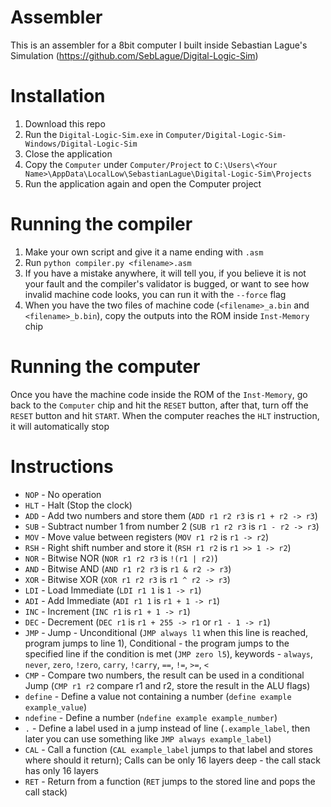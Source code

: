 # Assembler
This is an assembler for a 8bit computer I built inside Sebastian Lague's Simulation (https://github.com/SebLague/Digital-Logic-Sim)

# Installation
1. Download this repo
2. Run the `Digital-Logic-Sim.exe` in `Computer/Digital-Logic-Sim-Windows/Digital-Logic-Sim`
3. Close the application
4. Copy the `Computer` under `Computer/Project` to `C:\Users\<Your Name>\AppData\LocalLow\SebastianLague\Digital-Logic-Sim\Projects`
5. Run the application again and open the Computer project

# Running the compiler
1. Make your own script and give it a name ending with `.asm`
2. Run `python compiler.py <filename>.asm`
3. If you have a mistake anywhere, it will tell you, if you believe it is not your fault and the compiler's validator is bugged, or want to see how invalid machine code looks, you can run it with the `--force` flag
4. When you have the two files of machine code (`<filename>_a.bin` and `<filename>_b.bin`), copy the outputs into the ROM inside `Inst-Memory` chip

# Running the computer
Once you have the machine code inside the ROM of the `Inst-Memory`, go back to the `Computer` chip and hit the `RESET` button, after that, turn off the `RESET` button and hit `START`. When the computer reaches the `HLT` instruction, it will automatically stop

# Instructions
- `NOP` - No operation
- `HLT` - Halt (Stop the clock)
- `ADD` - Add two numbers and store them (`ADD r1 r2 r3` is `r1 + r2 -> r3`)
- `SUB` - Subtract number 1 from number 2 (`SUB r1 r2 r3` is `r1 - r2 -> r3`)
- `MOV` - Move value between registers (`MOV r1 r2` is `r1 -> r2`)
- `RSH` - Right shift number and store it (`RSH r1 r2` is `r1 >> 1 -> r2`)
- `NOR` - Bitwise NOR (`NOR r1 r2 r3` is `!(r1 | r2)`)
- `AND` - Bitwise AND (`AND r1 r2 r3` is `r1 & r2 -> r3`)
- `XOR` - Bitwise XOR (`XOR r1 r2 r3` is `r1 ^ r2 -> r3`)
- `LDI` - Load Immediate (`LDI r1 1` is `1 -> r1`)
- `ADI` - Add Immediate (`ADI r1 1` is `r1 + 1 -> r1`)
- `INC` - Increment (`INC r1` is `r1 + 1 -> r1`)
- `DEC` - Decrement (`DEC r1` is `r1 + 255 -> r1` or `r1 - 1 -> r1`)
- `JMP` - Jump - Unconditional (`JMP always l1` when this line is reached, program jumps to line 1), Conditional - the program jumps to the specified line if the condition is met (`JMP zero l5`), keywords - `always`, `never`, `zero`, `!zero`, `carry`, `!carry`, `==`, `!=`, `>=`, `<`
- `CMP` - Compare two numbers, the result can be used in a conditional Jump (`CMP r1 r2` compare r1 and r2, store the result in the ALU flags)
- `define` - Define a value not containing a number (`define example example_value`)
- `ndefine` - Define a number (`ndefine example example_number`)
- `.` - Define a label used in a jump instead of line (`.example_label`, then later you can use something like `JMP always example_label`)
- `CAL` - Call a function (`CAL example_label` jumps to that label and stores where should it return); Calls can be only 16 layers deep - the call stack has only 16 layers
- `RET` - Return from a function (`RET` jumps to the stored line and pops the call stack)